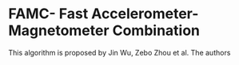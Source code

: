 # FAMC- Fast Accelerometer-Magnetometer Combination
This algorithm is proposed by Jin Wu, Zebo Zhou et al. The authors